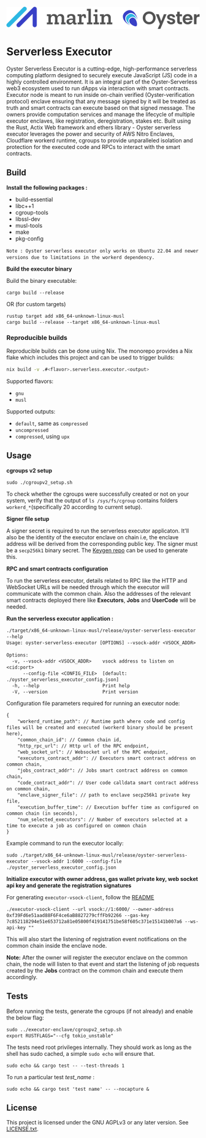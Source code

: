 ![Marlin Oyster Logo](./logo.svg)

# Serverless Executor

Oyster Serverless Executor is a cutting-edge, high-performance serverless computing platform designed to securely execute JavaScript (JS) code in a highly controlled environment. It is an integral part of the Oyster-Serverless web3 ecosystem used to run dApps via interaction with smart contracts. Executor node is meant to run inside on-chain verified (Oyster-verification protocol) enclave ensuring that any message signed by it will be treated as truth and smart contracts can execute based on that signed message. The owners provide computation services and manage the lifecycle of multiple executor enclaves, like registration, deregistration, stakes etc. Built using the Rust, Actix Web framework and ethers library - Oyster serverless executor leverages the power and security of AWS Nitro Enclaves, Cloudflare workerd runtime, cgroups to provide unparalleled isolation and protection for the executed code and RPCs to interact with the smart contracts.

## Build

<b>Install the following packages : </b>

* build-essential
* libc++1
* cgroup-tools
* libssl-dev
* musl-tools
* make
* pkg-config

`Note : Oyster serverless executor only works on Ubuntu 22.04 and newer versions due to limitations in the workerd dependency.`

<b> Build the executor binary </b>

Build the binary executable:
```
cargo build --release
```
OR (for custom targets)
```
rustup target add x86_64-unknown-linux-musl
cargo build --release --target x86_64-unknown-linux-musl
```

### Reproducible builds

Reproducible builds can be done using Nix. The monorepo provides a Nix flake which includes this project and can be used to trigger builds:

```bash
nix build -v .#<flavor>.serverless.executor.<output>
```

Supported flavors:
- `gnu`
- `musl`

Supported outputs:
- `default`, same as `compressed`
- `uncompressed`
- `compressed`, using `upx`

## Usage

<b>cgroups v2 setup</b>
```
sudo ./cgroupv2_setup.sh
```
To check whether the cgroups were successfully created or not on your system, verify that the output of `ls /sys/fs/cgroup` contains folders `workerd_*`(specifically 20 according to current setup).

<b>Signer file setup</b>

A signer secret is required to run the serverless executor applicaton. It'll also be the identity of the executor enclave on chain i.e, the enclave address will be derived from the corresponding public key. The signer must be a `secp256k1` binary secret.
The <a href="https://github.com/marlinprotocol/oyster-monorepo/tree/master/initialization/keygen">Keygen repo</a> can be used to generate this.

<b> RPC and smart contracts configuration</b>

To run the serverless executor, details related to RPC like the HTTP and WebSocket URLs will be needed through which the executor will communicate with the common chain. Also the addresses of the relevant smart contracts deployed there like **Executors**, **Jobs** and **UserCode** will be needed.

<b>Run the serverless executor application :</b>

```
./target/x86_64-unknown-linux-musl/release/oyster-serverless-executor --help
Usage: oyster-serverless-executor [OPTIONS] --vsock-addr <VSOCK_ADDR>

Options:
  -v, --vsock-addr <VSOCK_ADDR>    vsock address to listen on <cid:port>
      --config-file <CONFIG_FILE>  [default: ./oyster_serverless_executor_config.json]
  -h, --help                       Print help
  -V, --version                    Print version
```
Configuration file parameters required for running an executor node:
```
{
    "workerd_runtime_path": // Runtime path where code and config files will be created and executed (workerd binary should be present here),
    "common_chain_id": // Common chain id,
    "http_rpc_url": // Http url of the RPC endpoint,
    "web_socket_url": // Websocket url of the RPC endpoint,
    "executors_contract_addr": // Executors smart contract address on common chain,
    "jobs_contract_addr": // Jobs smart contract address on common chain,
    "code_contract_addr": // User code calldata smart contract address on common chain,
    "enclave_signer_file": // path to enclave secp256k1 private key file,
    "execution_buffer_time": // Execution buffer time as configured on common chain (in seconds),
    "num_selected_executors": // Number of executors selected at a time to execute a job as configured on common chain
}
```
Example command to run the executor locally:
```
sudo ./target/x86_64-unknown-linux-musl/release/oyster-serverless-executor --vsock-addr 1:6000 --config-file ./oyster_serverless_executor_config.json
```

<b> Initialize executor with owner address, gas wallet private key, web socket api key and generate the registration signatures </b>

For generating `executor-vsock-client`, follow the [README](../http-on-vsock-client/README.md)
```shell
./executor-vsock-client --url vsock://1:6000/ --owner-address 0xf39Fd6e51aad88F6F4ce6aB8827279cffFb92266 --gas-key 7c852118294e51e653712a81e05800f419141751be58f605c371e15141b007a6 --ws-api-key ""
```
This will also start the listening of registration event notifications on the common chain inside the enclave node.

**Note:** After the owner will register the executor enclave on the common chain, the node will listen to that event and start the listening of job requests created by the **Jobs** contract on the common chain and execute them accordingly.

## Tests

Before running the tests, generate the cgroups (if not already) and enable the below flag:
```
sudo ../executor-enclave/cgroupv2_setup.sh
export RUSTFLAGS="--cfg tokio_unstable"
```
The tests need root privileges internally. They should work as long as the shell has sudo cached, a simple `sudo echo` will ensure that.
```
sudo echo && cargo test -- --test-threads 1
```
To run a particular test *test_name* :
```
sudo echo && cargo test 'test name' -- --nocapture &
```

## License

This project is licensed under the GNU AGPLv3 or any later version. See [LICENSE.txt](./LICENSE.txt).
